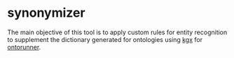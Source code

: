 # synonymizer

The main objective of this tool is to apply custom rules for entity recognition to supplement the dictionary generated for ontologies using [kgx](https://github.com/biolink/kgx) for [ontorunner](https://github.com/monarch-initiative/ontorunner).
